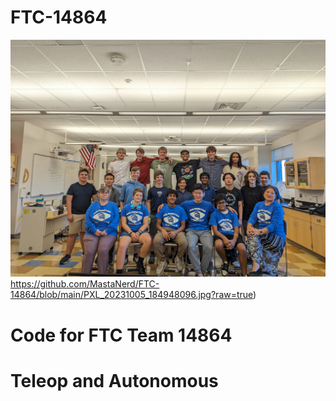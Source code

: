# FTC-14864
![alt text](https://github.com/MastaNerd/FTC-14864/blob/main/PXL_20231005_184948096.jpg?raw=true)https://github.com/MastaNerd/FTC-14864/blob/main/PXL_20231005_184948096.jpg?raw=true)
# Code for FTC Team 14864
# Teleop and Autonomous
